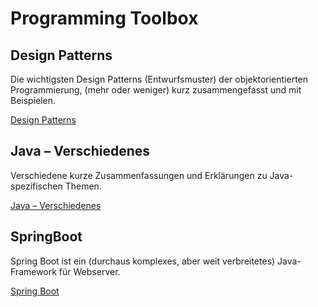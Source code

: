 # Programming Toolbox

## Design Patterns

Die wichtigsten Design Patterns (Entwurfsmuster) der objektorientierten Programmierung, (mehr oder weniger) kurz zusammengefasst und mit Beispielen.

[Design Patterns](dp/)



## Java – Verschiedenes

Verschiedene kurze Zusammenfassungen und Erklärungen zu Java-spezifischen Themen.

[Java – Verschiedenes](java/)



## SpringBoot

Spring Boot ist ein (durchaus komplexes, aber weit verbreitetes) Java-Framework für Webserver.

[Spring Boot](springboot/)